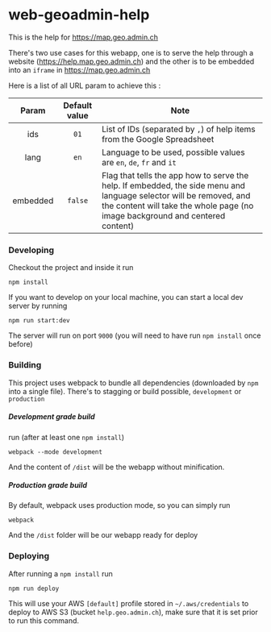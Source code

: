 # web-geoadmin-help

This is the help for https://map.geo.admin.ch

There's two use cases for this webapp, one is to serve the help through a website (https://help.map.geo.admin.ch) and the other is to be embedded into an `iframe` in https://map.geo.admin.ch

Here is a list of all URL param to achieve this :

| Param | Default value | Note |
|:---:|:---:|---|
| ids | `01` | List of IDs (separated by `,`) of help items from the Google Spreadsheet |
| lang | `en` | Language to be used, possible values are `en`, `de`, `fr` and `it` |
| embedded | `false` | Flag that tells the app how to serve the help. If embedded, the side menu and language selector will be removed, and the content will take the whole page (no image background and centered content) |

### Developing

Checkout the project and inside it run
````
npm install
````

If you want to develop on your local machine, you can start a local dev server by running
````
npm run start:dev
````
The server will run on port `9000` (you will need to have run `npm install` once before)

### Building

This project uses webpack to bundle all dependencies (downloaded by `npm` into a single file).
There's to stagging or build possible, `development` or `production`

##### Development grade build
run (after at least one `npm install`)
````
webpack --mode development
````
And the content of `/dist` will be the webapp without minification.

##### Production grade build
By default, webpack uses production mode, so you can simply run
````
webpack
````
And the `/dist` folder will be our webapp ready for deploy

### Deploying

After running a `npm install` run

```
npm run deploy
```

This will use your AWS `[default]` profile stored in `~/.aws/credentials` to deploy to AWS S3 (bucket `help.geo.admin.ch`), make sure that it is set prior to run this command.
